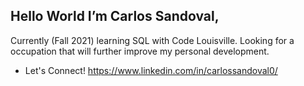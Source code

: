 Hello World
I’m Carlos Sandoval,
-
Currently (Fall 2021) learning SQL with Code Louisville. Looking for a occupation that will further improve my personal development. 
- Let's Connect! https://www.linkedin.com/in/carlossandoval0/
